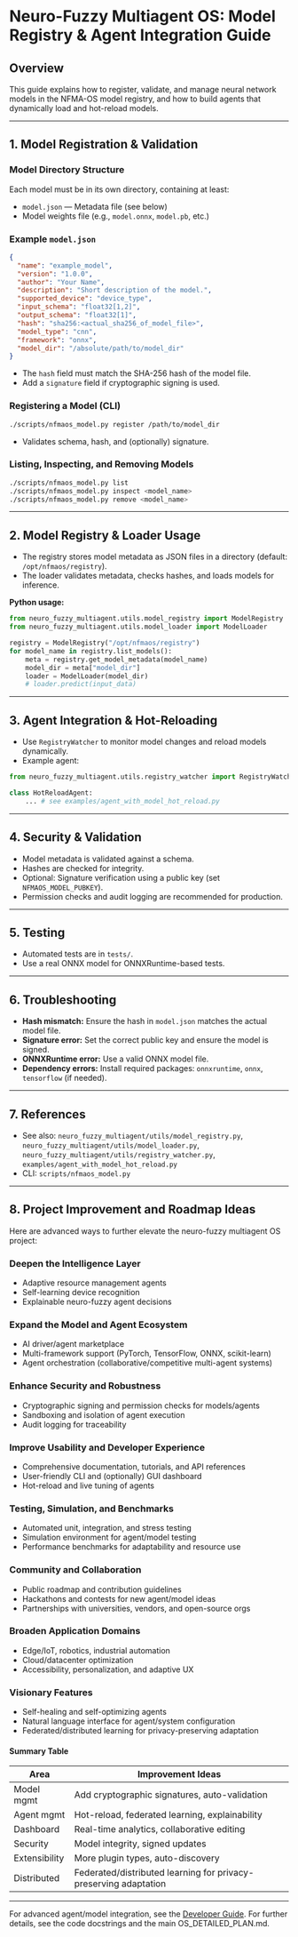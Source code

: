 # Neuro-Fuzzy Multiagent OS: Model Registry & Agent Integration Guide

## Overview

This guide explains how to register, validate, and manage neural network models in the NFMA-OS model registry, and how to build agents that dynamically load and hot-reload models.

---

## 1. Model Registration & Validation

### Model Directory Structure

Each model must be in its own directory, containing at least:

- `model.json` — Metadata file (see below)
- Model weights file (e.g., `model.onnx`, `model.pb`, etc.)

### Example `model.json`

```json
{
  "name": "example_model",
  "version": "1.0.0",
  "author": "Your Name",
  "description": "Short description of the model.",
  "supported_device": "device_type",
  "input_schema": "float32[1,2]",
  "output_schema": "float32[1]",
  "hash": "sha256:<actual_sha256_of_model_file>",
  "model_type": "cnn",
  "framework": "onnx",
  "model_dir": "/absolute/path/to/model_dir"
}
```

- The `hash` field must match the SHA-256 hash of the model file.
- Add a `signature` field if cryptographic signing is used.

### Registering a Model (CLI)

```sh
./scripts/nfmaos_model.py register /path/to/model_dir
```

- Validates schema, hash, and (optionally) signature.

### Listing, Inspecting, and Removing Models

```sh
./scripts/nfmaos_model.py list
./scripts/nfmaos_model.py inspect <model_name>
./scripts/nfmaos_model.py remove <model_name>
```

---

## 2. Model Registry & Loader Usage

- The registry stores model metadata as JSON files in a directory (default: `/opt/nfmaos/registry`).
- The loader validates metadata, checks hashes, and loads models for inference.

**Python usage:**

```python
from neuro_fuzzy_multiagent.utils.model_registry import ModelRegistry
from neuro_fuzzy_multiagent.utils.model_loader import ModelLoader

registry = ModelRegistry("/opt/nfmaos/registry")
for model_name in registry.list_models():
    meta = registry.get_model_metadata(model_name)
    model_dir = meta["model_dir"]
    loader = ModelLoader(model_dir)
    # loader.predict(input_data)
```

---

## 3. Agent Integration & Hot-Reloading

- Use `RegistryWatcher` to monitor model changes and reload models dynamically.
- Example agent:

```python
from neuro_fuzzy_multiagent.utils.registry_watcher import RegistryWatcher

class HotReloadAgent:
    ... # see examples/agent_with_model_hot_reload.py
```

---

## 4. Security & Validation

- Model metadata is validated against a schema.
- Hashes are checked for integrity.
- Optional: Signature verification using a public key (set `NFMAOS_MODEL_PUBKEY`).
- Permission checks and audit logging are recommended for production.

---

## 5. Testing

- Automated tests are in `tests/`.
- Use a real ONNX model for ONNXRuntime-based tests.

---

## 6. Troubleshooting

- **Hash mismatch:** Ensure the hash in `model.json` matches the actual model file.
- **Signature error:** Set the correct public key and ensure the model is signed.
- **ONNXRuntime error:** Use a valid ONNX model file.
- **Dependency errors:** Install required packages: `onnxruntime`, `onnx`, `tensorflow` (if needed).

---

## 7. References

- See also: `neuro_fuzzy_multiagent/utils/model_registry.py`, `neuro_fuzzy_multiagent/utils/model_loader.py`, `neuro_fuzzy_multiagent/utils/registry_watcher.py`, `examples/agent_with_model_hot_reload.py`
- CLI: `scripts/nfmaos_model.py`

---

## 8. Project Improvement and Roadmap Ideas

Here are advanced ways to further elevate the neuro-fuzzy multiagent OS project:

### Deepen the Intelligence Layer

- Adaptive resource management agents
- Self-learning device recognition
- Explainable neuro-fuzzy agent decisions

### Expand the Model and Agent Ecosystem

- AI driver/agent marketplace
- Multi-framework support (PyTorch, TensorFlow, ONNX, scikit-learn)
- Agent orchestration (collaborative/competitive multi-agent systems)

### Enhance Security and Robustness

- Cryptographic signing and permission checks for models/agents
- Sandboxing and isolation of agent execution
- Audit logging for traceability

### Improve Usability and Developer Experience

- Comprehensive documentation, tutorials, and API references
- User-friendly CLI and (optionally) GUI dashboard
- Hot-reload and live tuning of agents

### Testing, Simulation, and Benchmarks

- Automated unit, integration, and stress testing
- Simulation environment for agent/model testing
- Performance benchmarks for adaptability and resource use

### Community and Collaboration

- Public roadmap and contribution guidelines
- Hackathons and contests for new agent/model ideas
- Partnerships with universities, vendors, and open-source orgs

### Broaden Application Domains

- Edge/IoT, robotics, industrial automation
- Cloud/datacenter optimization
- Accessibility, personalization, and adaptive UX

### Visionary Features

- Self-healing and self-optimizing agents
- Natural language interface for agent/system configuration
- Federated/distributed learning for privacy-preserving adaptation

#### Summary Table

| Area         | Improvement Ideas                                     |
|--------------|------------------------------------------------------|
| Model mgmt   | Add cryptographic signatures, auto-validation        |
| Agent mgmt   | Hot-reload, federated learning, explainability       |
| Dashboard    | Real-time analytics, collaborative editing           |
| Security     | Model integrity, signed updates                      |
| Extensibility| More plugin types, auto-discovery                    |
| Distributed  | Federated/distributed learning for privacy-preserving adaptation

---

For advanced agent/model integration, see the [Developer Guide](DEVELOPER.md).
For further details, see the code docstrings and the main OS_DETAILED_PLAN.md.
